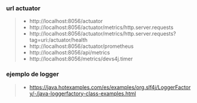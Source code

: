 
### url actuator 
>- http://localhost:8056/actuator
>- http://localhost:8056/actuator/metrics/http.server.requests
>- http://localhost:8056/actuator/metrics/http.server.requests?tag=uri:/actuator/health
>- http://localhost:8056/actuator/prometheus
>- http://localhost:8056/api/metrics
>- http://localhost:8056/metrics/devs4j.timer

### ejemplo de logger
>- https://java.hotexamples.com/es/examples/org.slf4j/LoggerFactory/-/java-loggerfactory-class-examples.html